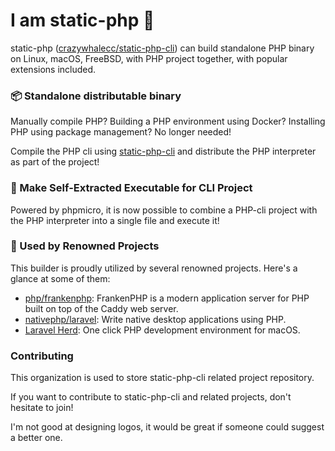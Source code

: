 # I am static-php 👋

static-php ([crazywhalecc/static-php-cli](https://github.com/crazywhalecc/static-php-cli)) can build standalone PHP binary on Linux, macOS, FreeBSD, with PHP project together, with popular extensions included.

### 📦 Standalone distributable binary

Manually compile PHP? Building a PHP environment using Docker? Installing PHP using package management? No longer needed!

Compile the PHP cli using [static-php-cli](https://github.com/crazywhalecc/static-php-cli) and distribute the PHP interpreter as part of the project!

### 🐘 Make Self-Extracted Executable for CLI Project

Powered by phpmicro, it is now possible to combine a PHP-cli project with the PHP interpreter into a single file and execute it!

### 🌟 Used by Renowned Projects

This builder is proudly utilized by several renowned projects. Here's a glance at some of them:

- [php/frankenphp](https://github.com/php/frankenphp): FrankenPHP is a modern application server for PHP built on top of the Caddy web server.
- [nativephp/laravel](https://github.com/nativephp/laravel): Write native desktop applications using PHP.
- [Laravel Herd](https://herd.laravel.com/): One click PHP development environment for macOS.

### Contributing

This organization is used to store static-php-cli related project repository.

If you want to contribute to static-php-cli and related projects, don't hesitate to join!

I'm not good at designing logos, it would be great if someone could suggest a better one.

<!--

**Here are some ideas to get you started:**

🙋‍♀️ A short introduction - what is your organization all about?
🌈 Contribution guidelines - how can the community get involved?
👩‍💻 Useful resources - where can the community find your docs? Is there anything else the community should know?
🍿 Fun facts - what does your team eat for breakfast?
🧙 Remember, you can do mighty things with the power of [Markdown](https://docs.github.com/github/writing-on-github/getting-started-with-writing-and-formatting-on-github/basic-writing-and-formatting-syntax)
-->
